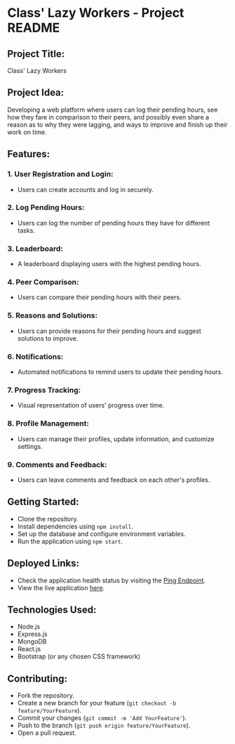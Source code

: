 # Class' Lazy Workers - Project README

## Project Title:

Class' Lazy Workers

## Project Idea:

Developing a web platform where users can log their pending hours, see how they fare in comparison to their peers, and possibly even share a reason as to why they were lagging, and ways to improve and finish up their work on time.

## Features:

### 1. User Registration and Login:

- Users can create accounts and log in securely.

### 2. Log Pending Hours:

- Users can log the number of pending hours they have for different tasks.

### 3. Leaderboard:

- A leaderboard displaying users with the highest pending hours.

### 4. Peer Comparison:

- Users can compare their pending hours with their peers.

### 5. Reasons and Solutions:

- Users can provide reasons for their pending hours and suggest solutions to improve.

### 6. Notifications:

- Automated notifications to remind users to update their pending hours.

### 7. Progress Tracking:

- Visual representation of users' progress over time.

### 8. Profile Management:

- Users can manage their profiles, update information, and customize settings.

### 9. Comments and Feedback:

- Users can leave comments and feedback on each other's profiles.

## Getting Started:

- Clone the repository.
- Install dependencies using `npm install`.
- Set up the database and configure environment variables.
- Run the application using `npm start`.

## Deployed Links:

- Check the application health status by visiting the [Ping Endpoint](https://asap-project-wkv4.onrender.com/ping).
- View the live application [here](https://class-lazy-workers.pages.dev/).

## Technologies Used:

- Node.js
- Express.js
- MongoDB
- React.js
- Bootstrap (or any chosen CSS framework)

## Contributing:

- Fork the repository.
- Create a new branch for your feature (`git checkout -b feature/YourFeature`).
- Commit your changes (`git commit -m 'Add YourFeature'`).
- Push to the branch (`git push origin feature/YourFeature`).
- Open a pull request.